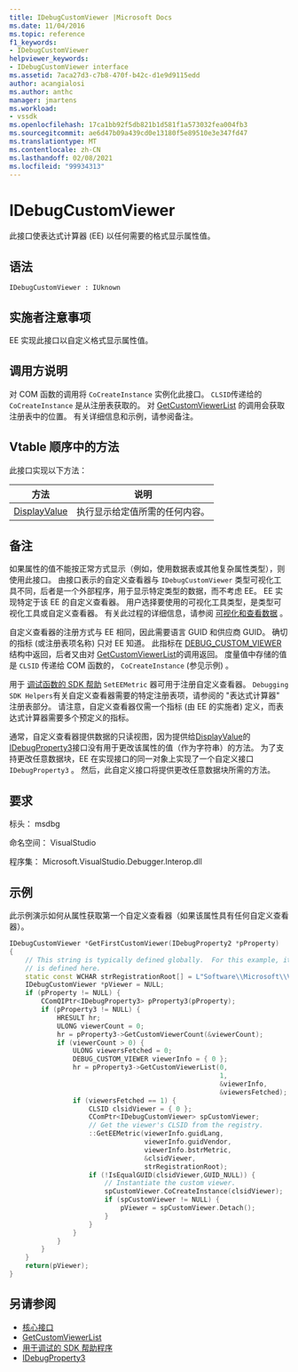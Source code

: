 ```yaml
---
title: IDebugCustomViewer |Microsoft Docs
ms.date: 11/04/2016
ms.topic: reference
f1_keywords:
- IDebugCustomViewer
helpviewer_keywords:
- IDebugCustomViewer interface
ms.assetid: 7aca27d3-c7b8-470f-b42c-d1e9d9115edd
author: acangialosi
ms.author: anthc
manager: jmartens
ms.workload:
- vssdk
ms.openlocfilehash: 17ca1bb92f5db821b1d581f1a573032fea004fb3
ms.sourcegitcommit: ae6d47b09a439cd0e13180f5e89510e3e347fd47
ms.translationtype: MT
ms.contentlocale: zh-CN
ms.lasthandoff: 02/08/2021
ms.locfileid: "99934313"
---
```

# <a name="idebugcustomviewer"></a>IDebugCustomViewer
此接口使表达式计算器 (EE) 以任何需要的格式显示属性值。

## <a name="syntax"></a>语法

```
IDebugCustomViewer : IUknown
```

## <a name="notes-for-implementers"></a>实施者注意事项
EE 实现此接口以自定义格式显示属性值。

## <a name="notes-for-callers"></a>调用方说明
对 COM 函数的调用将 `CoCreateInstance` 实例化此接口。 `CLSID`传递给的 `CoCreateInstance` 是从注册表获取的。 对 [GetCustomViewerList](../../../extensibility/debugger/reference/idebugproperty3-getcustomviewerlist.md) 的调用会获取注册表中的位置。 有关详细信息和示例，请参阅备注。

## <a name="methods-in-vtable-order"></a>Vtable 顺序中的方法
此接口实现以下方法：

|方法|说明|
|------------|-----------------|
|[DisplayValue](../../../extensibility/debugger/reference/idebugcustomviewer-displayvalue.md)|执行显示给定值所需的任何内容。|

## <a name="remarks"></a>备注
如果属性的值不能按正常方式显示（例如，使用数据表或其他复杂属性类型），则使用此接口。 由接口表示的自定义查看器与 `IDebugCustomViewer` 类型可视化工具不同，后者是一个外部程序，用于显示特定类型的数据，而不考虑 EE。 EE 实现特定于该 EE 的自定义查看器。 用户选择要使用的可视化工具类型，是类型可视化工具或自定义查看器。 有关此过程的详细信息，请参阅 [可视化和查看数据](../../../extensibility/debugger/visualizing-and-viewing-data.md) 。

自定义查看器的注册方式与 EE 相同，因此需要语言 GUID 和供应商 GUID。 确切的指标 (或注册表项名称) 只对 EE 知道。 此指标在 [DEBUG_CUSTOM_VIEWER](../../../extensibility/debugger/reference/debug-custom-viewer.md) 结构中返回，后者又由对 [GetCustomViewerList](../../../extensibility/debugger/reference/idebugproperty3-getcustomviewerlist.md)的调用返回。 度量值中存储的值是 `CLSID` 传递给 COM 函数的， `CoCreateInstance` (参见示例) 。

用于 [调试函数的 SDK 帮助](../../../extensibility/debugger/reference/sdk-helpers-for-debugging.md) `SetEEMetric` 器可用于注册自定义查看器。 `Debugging SDK Helpers`有关自定义查看器需要的特定注册表项，请参阅的 "表达式计算器" 注册表部分。 请注意，自定义查看器仅需一个指标 (由 EE 的实施者) 定义，而表达式计算器需要多个预定义的指标。

通常，自定义查看器提供数据的只读视图，因为提供给[DisplayValue](../../../extensibility/debugger/reference/idebugcustomviewer-displayvalue.md)的[IDebugProperty3](../../../extensibility/debugger/reference/idebugproperty3.md)接口没有用于更改该属性的值（作为字符串）的方法。 为了支持更改任意数据块，EE 在实现接口的同一对象上实现了一个自定义接口 `IDebugProperty3` 。 然后，此自定义接口将提供更改任意数据块所需的方法。

## <a name="requirements"></a>要求
标头： msdbg

命名空间： VisualStudio

程序集： Microsoft.VisualStudio.Debugger.Interop.dll

## <a name="example"></a>示例
此示例演示如何从属性获取第一个自定义查看器（如果该属性具有任何自定义查看器）。

```cpp
IDebugCustomViewer *GetFirstCustomViewer(IDebugProperty2 *pProperty)
{
    // This string is typically defined globally.  For this example, it
    // is defined here.
    static const WCHAR strRegistrationRoot[] = L"Software\\Microsoft\\VisualStudio\\8.0Exp";
    IDebugCustomViewer *pViewer = NULL;
    if (pProperty != NULL) {
        CComQIPtr<IDebugProperty3> pProperty3(pProperty);
        if (pProperty3 != NULL) {
            HRESULT hr;
            ULONG viewerCount = 0;
            hr = pProperty3->GetCustomViewerCount(&viewerCount);
            if (viewerCount > 0) {
                ULONG viewersFetched = 0;
                DEBUG_CUSTOM_VIEWER viewerInfo = { 0 };
                hr = pProperty3->GetCustomViewerList(0,
                                                     1,
                                                     &viewerInfo,
                                                     &viewersFetched);
                if (viewersFetched == 1) {
                    CLSID clsidViewer = { 0 };
                    CComPtr<IDebugCustomViewer> spCustomViewer;
                    // Get the viewer's CLSID from the registry.
                    ::GetEEMetric(viewerInfo.guidLang,
                                  viewerInfo.guidVendor,
                                  viewerInfo.bstrMetric,
                                  &clsidViewer,
                                  strRegistrationRoot);
                    if (!IsEqualGUID(clsidViewer,GUID_NULL)) {
                        // Instantiate the custom viewer.
                        spCustomViewer.CoCreateInstance(clsidViewer);
                        if (spCustomViewer != NULL) {
                            pViewer = spCustomViewer.Detach();
                        }
                    }
                }
            }
        }
    }
    return(pViewer);
}
```

## <a name="see-also"></a>另请参阅
- [核心接口](../../../extensibility/debugger/reference/core-interfaces.md)
- [GetCustomViewerList](../../../extensibility/debugger/reference/idebugproperty3-getcustomviewerlist.md)
- [用于调试的 SDK 帮助程序](../../../extensibility/debugger/reference/sdk-helpers-for-debugging.md)
- [IDebugProperty3](../../../extensibility/debugger/reference/idebugproperty3.md)
